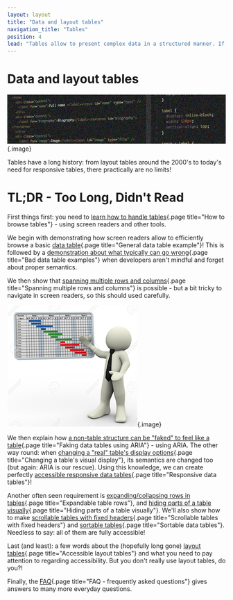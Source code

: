 ```yaml
---
layout: layout
title: "Data and layout tables"
navigation_title: "Tables"
position: 4
lead: "Tables allow to present complex data in a structured manner. If coded properly, they are fully accessible - even in responsive layouts."
---
```


# Data and layout tables

![](_media/1510777680092.png){.image}

Tables have a long history: from layout tables around the 2000's to today's need for responsive tables, there practically are no limits!

# TL;DR - Too Long, Didn't Read

First things first: you need to [learn how to handle tables](/part--examples-of-accessibility-patterns---introduction/data-and-layout-tables/how-to-browse-tables){.page title="How to browse tables"} - using screen readers and other tools.

We begin with demonstrating how screen readers allow to efficiently browse a basic [data table](/part--examples-of-accessibility-patterns---introduction/data-and-layout-tables/general-data-table-example){.page title="General data table example"}! This is followed by a [demonstration about what typically can go wrong](/part--examples-of-accessibility-patterns---introduction/data-and-layout-tables/bad-data-table-examples){.page title="Bad data table examples"} when developers aren't mindful and forget about proper semantics.

We then show that [spanning multiple rows and columns](/part--examples-of-accessibility-patterns---introduction/data-and-layout-tables/spanning-multiple-rows-and-columns){.page title="Spanning multiple rows and columns"} is possible - but a bit tricky to navigate in screen readers, so this should used carefully.

![](_media/1510822941440.png){.image}

We then explain how [a non-table structure can be "faked" to feel like a table](/part--examples-of-accessibility-patterns---introduction/data-and-layout-tables/faking-data-tables-using-aria){.page title="Faking data tables using ARIA"} - using ARIA. The other way round: when [changing a "real" table's display options](/part--examples-of-accessibility-patterns---introduction/data-and-layout-tables/changing-a-tables-visual-display){.page title="Changing a table's visual display"}, its semantics are changed too (but again: ARIA is our rescue). Using this knowledge, we can create perfectly [accessible responsive data tables](/part--examples-of-accessibility-patterns---introduction/data-and-layout-tables/responsive-data-tables){.page title="Responsive data tables"}!

Another often seen requirement is [expanding/collapsing rows in tables](/part--examples-of-accessibility-patterns---introduction/data-and-layout-tables/expandable-table-rows){.page title="Expandable table rows"}, and [hiding parts of a table visually](/part--examples-of-accessibility-patterns---introduction/data-and-layout-tables/hiding-parts-of-a-table-visually){.page title="Hiding parts of a table visually"}. We'll also show how to make [scrollable tables with fixed headers](/part--examples-of-accessibility-patterns---introduction/data-and-layout-tables/scrollable-tables-with-fixed-headers){.page title="Scrollable tables with fixed headers"} and [sortable tables](/part--examples-of-accessibility-patterns---introduction/data-and-layout-tables/sortable-data-tables){.page title="Sortable data tables"}. Needless to say: all of them are fully accessible!

Last (and least): a few words about the (hopefully long gone) [layout tables](/part--examples-of-accessibility-patterns---introduction/data-and-layout-tables/accessible-layout-tables){.page title="Accessible layout tables"} and what you need to pay attention to regarding accessibility. But you don't really use layout tables, do you?!

Finally, the [FAQ](/part--examples-of-accessibility-patterns---introduction/data-and-layout-tables/faq---frequently-asked-questions){.page title="FAQ - frequently asked questions"} gives answers to many more everyday questions.